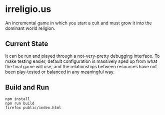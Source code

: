 # irreligio.us

An incremental game in which you start a cult and must grow it into the dominant world religion.

## Current State

It can be run and played through a not-very-pretty debugging interface. To make testing easier, default configuration is massively sped up from what the final game will use, and the relationships between resources have not been play-tested or balanced in any meaningful way.

## Build and Run

```
npm install
npm run build
firefox public/index.html
```
